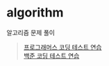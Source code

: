 # algorithm
알고리즘 문제 풀이  


> [프로그래머스 코딩 테스트 연습](https://programmers.co.kr/learn/challenges)  
> [백준 코딩 테스트 연습](https://www.acmicpc.net/problemset)

